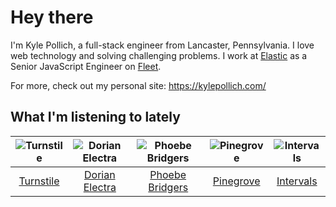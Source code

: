 # Hey there


I'm Kyle Pollich, a full-stack engineer from Lancaster, Pennsylvania. I love web technology and solving challenging problems.
I work at [Elastic](https://www.elastic.co/) as a Senior JavaScript Engineer on [Fleet](https://www.elastic.co/guide/en/fleet/current/fleet-overview.html).

For more, check out my personal site: https://kylepollich.com/

## What I'm listening to lately

<!-- begin artists -->
  |![Turnstile](https://i.scdn.co/image/ab6761610000f178634d95df40053f9e6d9506d8)|![Dorian Electra](https://i.scdn.co/image/ab6761610000f17860857c01dc846983c3aa7d18)|![Phoebe Bridgers](https://i.scdn.co/image/ab6761610000f178626686e362d30246e816cc5b)|![Pinegrove](https://i.scdn.co/image/ab6761610000f17833dca482f170d638dde2cf30)|![Intervals](https://i.scdn.co/image/ab6761610000f17837ab27bc31a4f60710f4512d)|
  |:---:|:---:|:---:|:---:|:---:|
  |[Turnstile](https://open.spotify.com/artist/2qnpHrOzdmOo1S4ox3j17x)|[Dorian Electra](https://open.spotify.com/artist/202HZzqKvPsMHcbwnDZx7u)|[Phoebe Bridgers](https://open.spotify.com/artist/1r1uxoy19fzMxunt3ONAkG)|[Pinegrove](https://open.spotify.com/artist/2gbT6GPXMis0OAkZbEQCYB)|[Intervals](https://open.spotify.com/artist/0xpJGyjbEzkWSNfcf2tcMl)|
<!-- end artists -->
